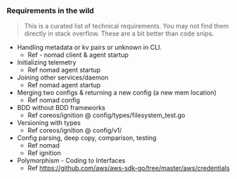 ### Requirements in the wild

> This is a curated list of technical requirements. You may not
find them directly in stack overflow. These are a bit better than
code snips.

- Handling metadata or kv pairs or unknown in CLI. 
  - Ref - nomad client & agent startup
- Initializing telemetry
  - Ref nomad agent startup
- Joining other services/daemon
  - Ref nomad agent startup
- Merging two configs & returning a new config (a new mem location)
  - Ref nomad config
- BDD without BDD frameworks
  - Ref coreos/ignition @ config/types/filesystem_test.go
- Versioning with types
  - Ref coreos/ignition @ config/v1/
- Config parsing, deep copy, comparison, testing
  - Ref nomad
  - Ref ignition
- Polymorphism - Coding to Interfaces
  - Ref https://github.com/aws/aws-sdk-go/tree/master/aws/credentials
